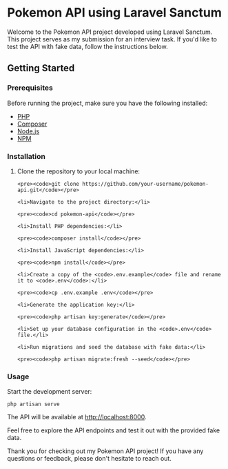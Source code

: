 <!DOCTYPE html>
<html lang="en">
<head>
    <meta charset="UTF-8">
    <meta name="viewport" content="width=device-width, initial-scale=1.0">
    <title>Pokemon API using Laravel Sanctum</title>
</head>
<body>

<h1>Pokemon API using Laravel Sanctum</h1>

<p>Welcome to the Pokemon API project developed using Laravel Sanctum. This project serves as my submission for an interview task. If you'd like to test the API with fake data, follow the instructions below.</p>

<h2>Getting Started</h2>

<h3>Prerequisites</h3>

<p>Before running the project, make sure you have the following installed:</p>

<ul>
    <li><a href="https://www.php.net/manual/en/install.php">PHP</a></li>
    <li><a href="https://getcomposer.org/">Composer</a></li>
    <li><a href="https://nodejs.org/">Node.js</a></li>
    <li><a href="https://www.npmjs.com/">NPM</a></li>
</ul>

<h3>Installation</h3>

<ol>
    <li>Clone the repository to your local machine:</li>

    <pre><code>git clone https://github.com/your-username/pokemon-api.git</code></pre>

    <li>Navigate to the project directory:</li>

    <pre><code>cd pokemon-api</code></pre>

    <li>Install PHP dependencies:</li>

    <pre><code>composer install</code></pre>

    <li>Install JavaScript dependencies:</li>

    <pre><code>npm install</code></pre>

    <li>Create a copy of the <code>.env.example</code> file and rename it to <code>.env</code>:</li>

    <pre><code>cp .env.example .env</code></pre>

    <li>Generate the application key:</li>

    <pre><code>php artisan key:generate</code></pre>

    <li>Set up your database configuration in the <code>.env</code> file.</li>

    <li>Run migrations and seed the database with fake data:</li>

    <pre><code>php artisan migrate:fresh --seed</code></pre>
</ol>

<h3>Usage</h3>

<p>Start the development server:</p>

<pre><code>php artisan serve</code></pre>

<p>The API will be available at <a href="http://localhost:8000">http://localhost:8000</a>.</p>

<p>Feel free to explore the API endpoints and test it out with the provided fake data.</p>


<p>Thank you for checking out my Pokemon API project! If you have any questions or feedback, please don't hesitate to reach out.</p>

</body>
</html>

